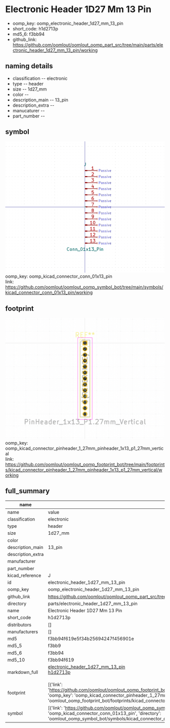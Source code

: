 # Electronic Header 1D27 Mm 13 Pin

  
* oomp_key: oomp_electronic_header_1d27_mm_13_pin 
* short_code: h1d2713p
* md5_6: f3bb94  
* github_link: https://github.com/oomlout/oomlout_oomp_part_src/tree/main/parts/electronic_header_1d27_mm_13_pin/working  
## naming details
* classification -- electronic
* type -- header
* size -- 1d27_mm
* color -- 
* description_main -- 13_pin
* description_extra -- 
* manucaturer -- 
* part_number -- 



## symbol

![](symbol/0/working/working_600.png)  
oomp_key: oomp_kicad_connector_conn_01x13_pin  
link: https://github.com/oomlout/oomlout_oomp_symbol_bot/tree/main/symbols/kicad_connector_conn_01x13_pin/working  

## footprint

![](footprint/0/working/working_600.png)  
oomp_key: oomp_kicad_connector_pinheader_1_27mm_pinheader_1x13_p1_27mm_vertical  
link: https://github.com/oomlout/oomlout_oomp_footprint_bot/tree/main/footprints/kicad_connector_pinheader_1_27mm_pinheader_1x13_p1_27mm_vertical/working  

## full_summary
| name | value | 
| --- | --- | 
| name | value | 
| classification | electronic | 
| type | header | 
| size | 1d27_mm | 
| color |  | 
| description_main | 13_pin | 
| description_extra |  | 
| manufacturer |  | 
| part_number |  | 
| kicad_reference | J | 
| id | electronic_header_1d27_mm_13_pin | 
| oomp_key | oomp_electronic_header_1d27_mm_13_pin | 
| github_link | https://github.com/oomlout/oomlout_oomp_part_src/tree/main/parts/electronic_header_1d27_mm_13_pin/working | 
| directory | parts/electronic_header_1d27_mm_13_pin | 
| name | Electronic Header 1D27 Mm 13 Pin | 
| short_code | h1d2713p | 
| distributors | [] | 
| manufacturers | [] | 
| md5 | f3bb94f619e5f34b25694247f456901e | 
| md5_5 | f3bb9 | 
| md5_6 | f3bb94 | 
| md5_10 | f3bb94f619 | 
| markdown_full | [electronic_header_1d27_mm_13_pin](https://github.com/oomlout/oomlout_oomp_part_src/tree/main/parts/electronic_header_1d27_mm_13_pin/working)<br>[h1d2713p](https://github.com/oomlout/oomlout_oomp_part_src/tree/main/parts/electronic_header_1d27_mm_13_pin/working)<br><br> | 
| footprint | [{'link': 'https://github.com/oomlout/oomlout_oomp_footprint_bot/tree/main/foootprntss/kicad_connector_pinheader_1_27mm_pinheader_1x13_p1_27mm_vertical', 'oomp_key': 'oomp_kicad_connector_pinheader_1_27mm_pinheader_1x13_p1_27mm_vertical', 'directory': 'oomlout_oomp_footprint_bot/footprints/kicad_connector_pinheader_1_27mm_pinheader_1x13_p1_27mm_vertical//working/working.kicad_mod'}] | 
| symbol | [{'link': 'https://github.com/oomlout/oomlout_oomp_symbol_bot/tree/main/symbols/kicad_connector_conn_01x13_pin', 'oomp_key': 'oomp_kicad_connector_conn_01x13_pin', 'directory': 'oomlout_oomp_symbol_bot/symbols/kicad_connector_conn_01x13_pin//working/working.kicad_sym'}] | 
